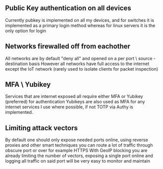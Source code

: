 ## Public Key authentication on all devices

Currently pubkey is implemented on all my devices, and for switches it is implemented as a primary login method whereas for linux servers it is the only option for login

## Networks firewalled off from eachother

All networks are by default "deny all" and opened on a per port \ source - destination basis
However all networks have full access to the internet except the IoT network (rarely used to isolate clients for packet inspection)

## MFA \ Yubikey

Services that are internet exposed all require either MFA or Yubikey (preferred) for authentication
Yubikeys are also used as MFA for any internet services I use where possible, if not TOTP via Authy is implemented.

## Limiting attack vectors

By default one should only expose needed ports online, using reverse proxies and other smart techniques you can route a lot of traffic through obscure port or over for example HTTPS 
With GeoIP blocking you are already limiting the number of vectors, exposing a single port online and logging all traffic on said port will be very easy to monitor and maintain
